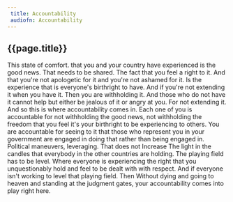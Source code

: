 ```yaml
---
 title: Accountability
 audiofn: Accountability
---
```


## {{page.title}}

This state of comfort. that you and your country have experienced is the
good news. That needs to be shared. The fact that you feel a right to
it. And that you're not apologetic for it and you're not ashamed for it.
Is the experience that is everyone's birthright to have. And if you're
not extending it when you have it. Then you are withholding it. And
those who do not have it cannot help but either be jealous of it or
angry at you. For not extending it. And so this is where accountability
comes in. Each one of you is accountable for not withholding the good
news, not withholding the freedom that you feel it's your birthright to
be experiencing to others. You are accountable for seeing to it that
those who represent you in your government are engaged in doing that
rather than being engaged in. Political maneuvers, leveraging. That does
not Increase The light in the candles that everybody in the other
countries are holding. The playing field has to be level. Where everyone
is experiencing the right that you unquestionably hold and feel to be
dealt with with respect. And if everyone isn't working to level that
playing field. Then Without dying and going to heaven and standing at
the judgment gates, your accountability comes into play right here.

